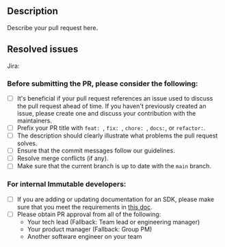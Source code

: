 ## Description

Describe your pull request here.

## Resolved issues
Jira:

### Before submitting the PR, please consider the following:
- [ ] It's beneficial if your pull request references an issue used to discuss the pull request ahead of time. If you haven't previously created an issue, please create one and discuss your contribution with the maintainers.
- [ ] Prefix your PR title with `feat: `, `fix: `, `chore: `, `docs:`, or `refactor:`.
- [ ] The description should clearly illustrate what problems the pull request solves.
- [ ] Ensure that the commit messages follow our guidelines.
- [ ] Resolve merge conflicts (if any).
- [ ] Make sure that the current branch is up to date with the `main` branch.

### For internal Immutable developers:
- [ ] If you are adding or updating documentation for an SDK, please make sure that you meet the requirements in [this doc](https://immutable.atlassian.net/wiki/spaces/PPS/pages/1916994017/SDK+documentation+guide).
- [ ] Please obtain PR approval from all of the following:
    - Your tech lead (Fallback: Team lead or engineering manager)
    - Your product manager (Fallback: Group PM)
    - Another software engineer on your team